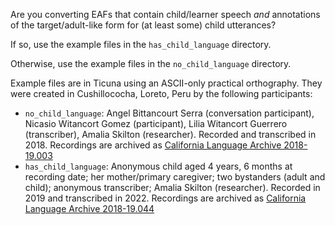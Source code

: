 Are you converting EAFs that contain child/learner speech *and* annotations of the target/adult-like form for (at least some) child utterances? 

If so, use the example files in the `has_child_language` directory. 

Otherwise, use the example files in the `no_child_language` directory.

Example files are in Ticuna using an ASCII-only practical orthography. They were created in Cushillococha, Loreto, Peru by the following participants:

* `no_child_language`: Angel Bittancourt Serra (conversation participant), Nicasio Witancort Gomez (participant), Lilia Witancort Guerrero (transcriber), Amalia Skilton (researcher). Recorded and transcribed in 2018. Recordings are archived as [California Language Archive 2018-19.003](http://cla.berkeley.edu/item/25464)
* `has_child_language`: Anonymous child aged 4 years, 6 months at recording date; her mother/primary caregiver; two bystanders (adult and child); anonymous transcriber; Amalia Skilton (researcher). Recorded in 2019 and transcribed in 2022. Recordings are archived as [California Language Archive 2018-19.044](http://dx.doi.org/doi:10.7297/X2W66J11)
